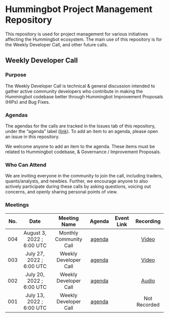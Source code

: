 # Hummingbot Project Management Repository

This repository is used for project management for various initiatives affecting the Hummingbot ecosystem. The main use of this repository is for the Weekly Developer Call, and other future calls.

## Weekly Developer Call

### Purpose

The Weekly Developer Call is technical & general discussion intended to gather active community developers who contribute in making the Hummingbot codebase better through Hummingbot Improvement Proposals (HIPs) and Bug Fixes. 

### **Agendas**

The agendas for the calls are tracked in the Issues tab of this repository, under the “agenda” label ([link](https://github.com/hummingbot/pm/issues?q=is%3Aissue+is%3Aagenda)). To add an item to an agenda, please open an issue in this repository.

We welcome anyone to add an item to the agenda. These items must be  related to Hummingbot codebase, & Governance / Improvement Proposals.

### Who Can Attend

We are inviting everyone in the community to join the call, including traders, quants/analysts, and newbies. Further, we encourage anyone to also actively participate during these calls by asking questions, voicing out concerns, and openly sharing personal points of view.

### Meetings

| No. |            Date           |      Meeting Name      |                        Agenda                       | Event Link |                                    Recording                                    |
|-----|:-------------------------:|:----------------------:|:---------------------------------------------------:|:----------:|:-------------------------------------------------------------------------------:|
| 004 | August 3, 2022 ; 6:00 UTC | Monthly Community Call | [agenda](https://github.com/hummingbot/pm/issues/4) | | [Video](https://www.youtube.com/watch?v=tCG6QvDqvMM)                            |
| 003 | July 27, 2022 ; 6:00 UTC  |  Weekly Developer Call | [agenda](https://github.com/hummingbot/pm/issues/3) | |               [Video](https://www.youtube.com/watch?v=HmvzS4ugfgU)              |
| 002 | July 20, 2022 ; 6:00 UTC  |  Weekly Developer Call | [agenda](https://github.com/hummingbot/pm/issues/2) | | [Audio](https://drive.google.com/file/d/1BijPhEh2jFfgWzWixoVFAZgycogX5Hfb/view) |
| 001 | July 13, 2022 ; 6:00 UTC  |  Weekly Developer Call | [agenda](https://github.com/hummingbot/pm/issues/1) | |                                   Not Recorded                                  |
